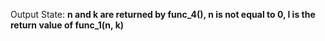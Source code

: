 Output State: **n and k are returned by func_4(), n is not equal to 0, l is the return value of func_1(n, k)**